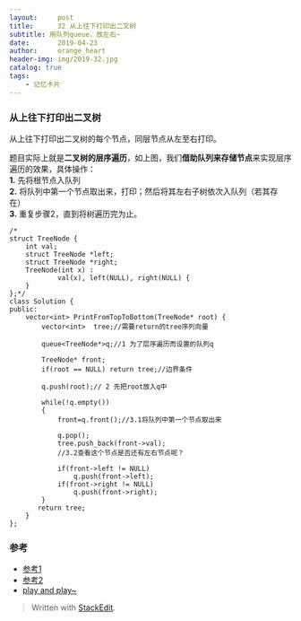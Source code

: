 ```yaml
---
layout:     post
title:      32 从上往下打印出二叉树
subtitle: 用队列queue，放左右~
date:       2019-04-23
author:     orange_heart
header-img: img/2019-32.jpg
catalog: true
tags:
    - 记忆卡片
---
```


### 从上往下打印出二叉树

从上往下打印出二叉树的每个节点，同层节点从左至右打印。

题目实际上就是**二叉树的层序遍历**，如上图，我们**借助队列来存储节点**来实现层序遍历的效果，具体操作：  
**1.** 先将根节点入队列  
**2.** 将队列中第一个节点取出来，打印；然后将其左右子树依次入队列（若其存在）  
**3.** 重复步骤2，直到将树遍历完为止。


```objc
/*
struct TreeNode {
	int val;
	struct TreeNode *left;
	struct TreeNode *right;
	TreeNode(int x) :
			val(x), left(NULL), right(NULL) {
	}
};*/
class Solution {
public:
    vector<int> PrintFromTopToBottom(TreeNode* root) {
        vector<int>  tree;//需要return的tree序列向量  
        
        queue<TreeNode*>q;//1 为了层序遍历而设置的队列q  
        
        TreeNode* front;
        if(root == NULL) return tree;//边界条件  
        
        q.push(root);// 2 先把root放入q中  
        
        while(!q.empty())
        {
	        front=q.front();//3.1将队列中第一个节点取出来  
	        
	        q.pop();
	        tree.push_back(front->val);
	        //3.2查看这个节点是否还有左右节点呢？  
	        
	        if(front->left != NULL)
	            q.push(front->left);
	        if(front->right != NULL)
	            q.push(front->right);
        }
       return tree;
    }
};
```
### 参考

- [参考1](https://github.com/zhedahht/CodingInterviewChinese2)
- [参考2](https://github.com/gatieme/CodingInterviews)
- [play and play~](https://www.nowcoder.com/practice/7fe2212963db4790b57431d9ed259701?tpId=13&tqId=11175&tPage=2&rp=1&ru=%2Fta%2Fcoding-interviews&qru=%2Fta%2Fcoding-interviews%2Fquestion-ranking)



> Written with [StackEdit](https://stackedit.io/).

<head>
    <script src="https://cdn.mathjax.org/mathjax/latest/MathJax.js?config=TeX-AMS-MML_HTMLorMML" type="text/javascript"></script>
    <script type="text/x-mathjax-config">
        MathJax.Hub.Config({
            tex2jax: {
            skipTags: ['script', 'noscript', 'style', 'textarea', 'pre'],
            inlineMath: [['$','$']]
            }
        });
    </script>
</head>
<!--stackedit_data:
eyJoaXN0b3J5IjpbLTE2MzgyMzczMjYsLTc0OTQ0NDkwNCwtMT
QzODM5NTI5Miw1MTAzOTIxMjddfQ==
-->